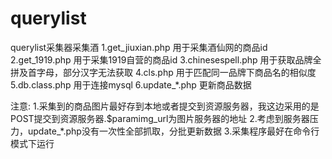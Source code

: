 # querylist
querylist采集器采集酒
1.get_jiuxian.php 用于采集酒仙网的商品id
2.get_1919.php 用于采集1919自营的商品id
3.chinesespell.php 用于获取品牌全拼及首字母，部分汉字无法获取
4.cls.php 用于匹配同一品牌下商品名的相似度
5.db.class.php 用于连接mysql
6.update_*.php 更新商品数据


注意:
1.采集到的商品图片最好存到本地或者提交到资源服务器，我这边采用的是POST提交到资源服务器.$paramimg_url为图片服务器的地址
2.考虑到服务器压力，update_*.php没有一次性全部抓取，分批更新数据
3.采集程序最好在命令行模式下运行
